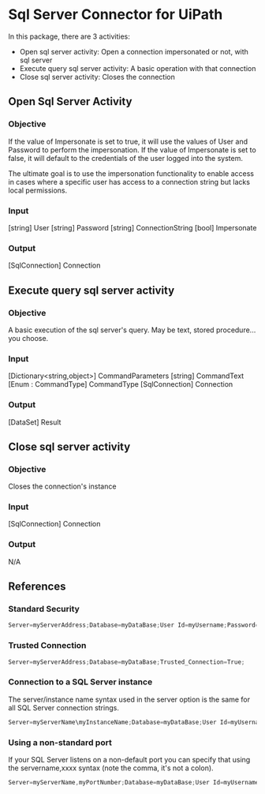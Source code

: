 # Sql Server Connector for UiPath

In this package, there are 3 activities:
+ Open sql server activity: Open a connection impersonated or not, with sql server
+ Execute query sql server activity: A basic operation with that connection
+ Close sql server activity: Closes the connection

## Open Sql Server Activity

### Objective
If the value of Impersonate is set to true, it will use the values of User and Password to perform the impersonation.
If the value of Impersonate is set to false, it will default to the credentials of the user logged into the system.

The ultimate goal is to use the impersonation functionality to enable access in cases where a specific user has access to a connection string but lacks local permissions.

### Input
[string] User
[string] Password
[string] ConnectionString
[bool] Impersonate

### Output
[SqlConnection] Connection

## Execute query sql server activity

### Objective
A basic execution of the sql server's query. May be text, stored procedure... you choose.

### Input
[Dictionary<string,object>] CommandParameters
[string] CommandText
[Enum : CommandType] CommandType
[SqlConnection] Connection

### Output
[DataSet] Result

## Close sql server activity

### Objective
Closes the connection's instance

### Input
[SqlConnection] Connection

### Output
N/A

## References
### Standard Security

```csharp
Server=myServerAddress;Database=myDataBase;User Id=myUsername;Password=myPassword;
```

### Trusted Connection
```csharp
Server=myServerAddress;Database=myDataBase;Trusted_Connection=True;
```

### Connection to a SQL Server instance
The server/instance name syntax used in the server option is the same for all SQL Server connection strings.

```csharp
Server=myServerName\myInstanceName;Database=myDataBase;User Id=myUsername;Password=myPassword;
```

### Using a non-standard port
If your SQL Server listens on a non-default port you can specify that using the servername,xxxx syntax (note the comma, it's not a colon).

```csharp
Server=myServerName,myPortNumber;Database=myDataBase;User Id=myUsername;Password=myPassword;
```
